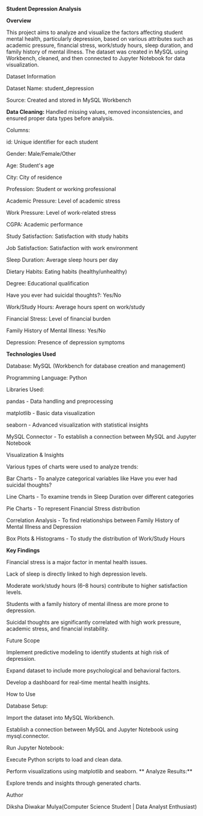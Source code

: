 **Student Depression Analysis**

**Overview**

This project aims to analyze and visualize the factors affecting student mental health, particularly depression, based on various attributes such as academic pressure, financial stress, work/study hours, sleep duration, and family history of mental illness. The dataset was created in MySQL using Workbench, cleaned, and then connected to Jupyter Notebook for data visualization.

Dataset Information

Dataset Name: student_depression

Source: Created and stored in MySQL Workbench

**Data Cleaning:** Handled missing values, removed inconsistencies, and ensured proper data types before analysis.

Columns:

id: Unique identifier for each student

Gender: Male/Female/Other

Age: Student's age

City: City of residence

Profession: Student or working professional

Academic Pressure: Level of academic stress

Work Pressure: Level of work-related stress

CGPA: Academic performance

Study Satisfaction: Satisfaction with study habits

Job Satisfaction: Satisfaction with work environment

Sleep Duration: Average sleep hours per day

Dietary Habits: Eating habits (healthy/unhealthy)

Degree: Educational qualification

Have you ever had suicidal thoughts?: Yes/No

Work/Study Hours: Average hours spent on work/study

Financial Stress: Level of financial burden

Family History of Mental Illness: Yes/No

Depression: Presence of depression symptoms

**Technologies Used**

Database: MySQL (Workbench for database creation and management)

Programming Language: Python

Libraries Used:

pandas - Data handling and preprocessing

matplotlib - Basic data visualization

seaborn - Advanced visualization with statistical insights

MySQL Connector - To establish a connection between MySQL and Jupyter Notebook

Visualization & Insights

Various types of charts were used to analyze trends:

Bar Charts - To analyze categorical variables like Have you ever had suicidal thoughts?

Line Charts - To examine trends in Sleep Duration over different categories

Pie Charts - To represent Financial Stress distribution

Correlation Analysis - To find relationships between Family History of Mental Illness and Depression

Box Plots & Histograms - To study the distribution of Work/Study Hours

**Key Findings**

Financial stress is a major factor in mental health issues.

Lack of sleep is directly linked to high depression levels.

Moderate work/study hours (6–8 hours) contribute to higher satisfaction levels.

Students with a family history of mental illness are more prone to depression.

Suicidal thoughts are significantly correlated with high work pressure, academic stress, and financial instability.

Future Scope

Implement predictive modeling to identify students at high risk of depression.

Expand dataset to include more psychological and behavioral factors.

Develop a dashboard for real-time mental health insights.

How to Use

Database Setup:

Import the dataset into MySQL Workbench.

Establish a connection between MySQL and Jupyter Notebook using mysql.connector.

Run Jupyter Notebook:

Execute Python scripts to load and clean data.

Perform visualizations using matplotlib and seaborn.
**
Analyze Results:**

Explore trends and insights through generated charts.

Author

Diksha Diwakar Mulya(Computer Science Student | Data Analyst Enthusiast)
